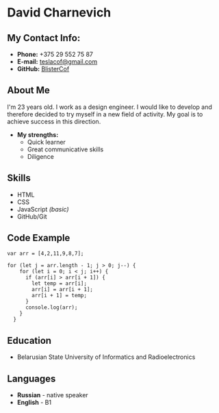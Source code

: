 # David Charnevich

## My Contact Info:
* **Phone:** +375 29 552 75 87
* **E-mail:** <teslacof@gmail.com>
* **GitHub:** [BlisterCof](https://github.com/BlisterCof)

## About Me
I'm 23 years old. I work as a design engineer. I would like to develop and therefore decided to try myself in a new field of activity. My goal is to achieve success in this direction.
* **My strengths:**
   * Quick learner
   * Great communicative skills
   * Diligence

## Skills
* HTML
* CSS
* JavaScript *(basic)*
* GitHub/Git

## Code Example
```
var arr = [4,2,11,9,8,7];

for (let j = arr.length - 1; j > 0; j--) {
    for (let i = 0; i < j; i++) {
      if (arr[i] > arr[i + 1]) {
        let temp = arr[i];
        arr[i] = arr[i + 1];
        arr[i + 1] = temp;
      }
      console.log(arr);
    }
  }
```

## Education
* Belarusian State University of Informatics and Radioelectronics

## Languages
* **Russian** - native speaker
* **English** - B1